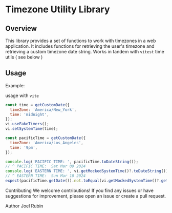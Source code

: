 # Timezone Utility Library

## Overview

This library provides a set of functions to work with timezones in a web application. It includes functions for retrieving the user's timezone and retrieving a custom timezone date string. Works in tandem with `vitest` time utils ( see below )

## Usage

Example:

usage with `vite`

```javascript
const time = getCustomDate({
  timeZone: 'America/New_York',
  time: 'midnight',
});
vi.useFakeTimers();
vi.setSystemTime(time);

const pacificTime = getCustomDate({
  timeZone: 'America/Los_Angeles',
  time: '9pm',
});

console.log('PACIFIC TIME: ', pacificTime.toDateString());
// ^ PACIFIC TIME:  Sat Mar 09 2024
console.log('EASTERN TIME: ', vi.getMockedSystemTime()?.toDateString());
// ^ EASTERN TIME:  Sun Mar 10 2024
expect(pacificTime.getDate()).not.toEqual(vi.getMockedSystemTime()?.getDate());
```

Contributing
We welcome contributions! If you find any issues or have suggestions for improvement, please open an issue or create a pull request.

Author
Joel Rubin
